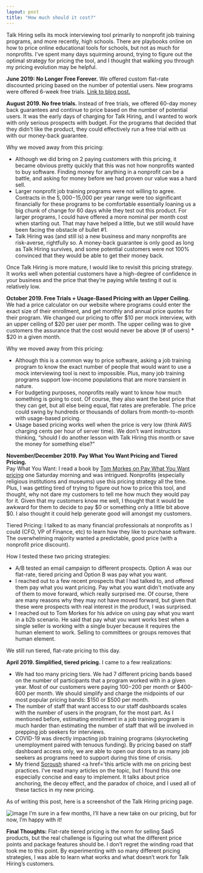 ```yaml
---
layout: post
title: "How much should it cost?"
---
```

Talk Hiring sells its mock interviewing tool primarily to nonprofit job training programs, and more recently, high schools.  There are playbooks online on how to price online educational tools for schools, but not as much for nonprofits.  I’ve spent many days squirming around, trying to figure out the optimal strategy for pricing the tool, and I thought that walking you through my pricing evolution may be helpful.

**June 2019: No Longer Free Forever.**
We offered custom flat-rate discounted pricing based on the number of potential users.  New programs were offered 6-week free trials.  <a href='/transitioning-from-free-pilots-to-a-paid-product'>Link to blog post.</a>

**August 2019.  No free trials.**
Instead of free trials, we offered 60-day money back guarantees and continue to price based on the number of potential users.  It was the early days of charging for Talk Hiring, and I wanted to work with only serious prospects with budget.  For the programs that decided that they didn't like the product, they could effectively run a free trial with us with our money-back guarantee.  

Why we moved away from this pricing:
* Although we did bring on 2 paying customers with this pricing, it became obvious pretty quickly that this was not how nonprofits wanted to buy software.  Finding money for anything in a nonprofit can be a battle, and asking for money before we had proven our value was a hard sell.  
* Larger nonprofit job training programs were not willing to agree.  Contracts in the $5,000-$15,000 per year range were too significant financially for these programs to be comfortable essentially loaning us a big chunk of change for 60 days while they test out this product.  For larger programs, I could have offered a more nominal per month cost when starting out.  That may have helped a little, but we still would have been facing the obstacle of bullet #1.
* Talk Hiring was (and still is) a new business and many nonprofits are risk-averse, rightfully so.  A money-back guarantee is only good as long as Talk Hiring survives, and some potential customers were not 100% convinced that they would be able to get their money back.  

Once Talk Hiring is more mature, I would like to revisit this pricing strategy.  It works well when potential customers have a high-degree of confidence in your business and the price that they’re paying while testing it out is relatively low.    

**October 2019.  Free Trials + Usage-Based Pricing with an Upper Ceiling.**  
We had a price calculator on our website where programs could enter the exact size of their enrollment, and get monthly and annual price quotes for their program. We changed our pricing to offer $10 per mock interview, with an upper ceiling of $20 per user per month.  The upper ceiling was to give customers the assurance that the cost would never be above (# of users) * $20 in a given month.  

Why we moved away from this pricing:
* Although this is a common way to price software, asking a job training program to know the exact number of people that would want to use a mock interviewing tool is next to impossible.  Plus, many job training programs support low-income populations that are more transient in nature.  
* For budgeting purposes, nonprofits really want to know how much something is going to cost. Of course, they also want the best price that they can get, but all else being equal, flat rates are preferable.  The price could swing by hundreds or thousands of dollars from month-to-month with usage-based pricing.
* Usage based pricing works well when the price is very low (think AWS charging cents per hour of server time).  We don’t want instructors thinking, “should I do another lesson with Talk Hiring this month or save the money for something else?"

**November/December 2019.  Pay What You Want Pricing and Tiered Pricing.**  
Pay What You Want: I read a book by <a href='https://tommorkes.com/pwywguide/'>Tom Morkes on Pay What You Want pricing</a> one Saturday morning and was intrigued.  Nonprofits (especially religious institutions and museums) use this pricing strategy all the time.  Plus, I was getting tired of trying to figure out how to price this tool, and thought, why not dare my customers to tell me how much they would pay for it.  Given that my customers know me well, I thought that it would be awkward for them to decide to pay $0 or something only a little bit above $0.  I also thought it could help generate good will amongst my customers.

Tiered Pricing: I talked to as many financial professionals at nonprofits as I could (CFO, VP of Finance, etc) to learn how they like to purchase software.  The overwhelming majority wanted a predictable, good price (with a nonprofit price discount).  

How I tested these two pricing strategies:
* A/B tested an email campaign to different prospects.  Option A was our flat-rate, tiered pricing and Option B was pay what you want.
* I reached out to a few recent prospects that I had talked to, and offered them pay what you want pricing.  Pay what you want didn’t motivate any of them to move forward, which really surprised me.  Of course, there are many reasons why they may not have moved forward, but given that these were prospects with real interest in the product, I was surprised.
* I reached out to Tom Morkes for his advice on using pay what you want in a b2b scenario.  He said that pay what you want works best when a single seller is working with a single buyer because it requires the human element to work.  Selling to committees or groups removes that human element. 

We still run tiered, flat-rate pricing to this day.

**April 2019.  Simplified, tiered pricing.**
I came to a few realizations:
* We had too many pricing tiers.  We had 7 different pricing bands based on the number of participants that a program worked with in a given year.  Most of our customers were paying $100-$200 per month or $400-600 per month.  We should simplify and charge the midpoints of our most popular pricing bands: $150 or $500 per month.
* The number of staff that want access to our staff dashboards scales with the number of users in the program, for the most part.  As I mentioned before, estimating enrollment in a job training program is much harder than estimating the number of staff that will be involved in prepping job seekers for interviews.
* COVID-19 was directly impacting job training programs (skyrocketing unemployment paired with tenuous funding).  By pricing based on staff dashboard access only, we are able to open our doors to as many job seekers as programs need to support during this time of crisis.
* My friend <a href='https://www.linkedin.com/in/soroushjp/?originalSubdomain=au'>Soroush</a> shared <a href='this article</a> with me on pricing best practices.  I’ve read many articles on the topic, but I found this one especially concise and easy to implement.  It talks about price anchoring, the decoy effect, and the paradox of choice, and I used all of these tactics in my new pricing.

As of writing this post, here is a screenshot of the Talk Hiring pricing page.  

![image](https://images.bloggi.co/547d6990.png)
I’m sure in a few months, I’ll have a new take on our pricing, but for now, I’m happy with it!

**Final Thoughts:**
Flat-rate tiered pricing is the norm for selling SaaS products, but the real challenge is figuring out what the different price points and package features should be.  I don’t regret the winding road that took me to this point.  By experimenting with so many different pricing strategies, I was able to learn what works and what doesn’t work for Talk Hiring’s customers.